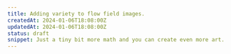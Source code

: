 ```yaml
---
title: Adding variety to flow field images.
createdAt: 2024-01-06T18:08:00Z
updatedAt: 2024-01-06T18:08:00Z
status: draft
snippet: Just a tiny bit more math and you can create even more art.
---
```

